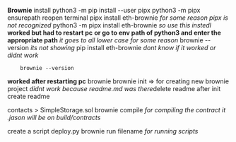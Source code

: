 **Brownie**
    install
        python3 -m pip install --user pipx
        python3 -m pipx ensurepath
        reopen terminal
        pipx install eth-brownie *for some reason pipx is not recognized*
        python3 -m pipx install eth-brownie *so use this instedI* **worked but had to restart pc**
        **or go to env path of python3 and enter the appropriate path** 
        *it goes to all lower case for some reason*
        brownie --version *its not showing*
        pip install eth-brownie *dont know if it worked or didnt work*

        brownie --version
**worked after restarting pc**
        brownie
        brownie init => for creating new brownie project
        *didnt work because readme.md was there*delete readme after init create readme

contacts > SimpleStorage.sol
        brownie compile *for compiling the contract it .jason will be on build/contracts*

create a script deploy.py
        brownie run filename *for running scripts*
